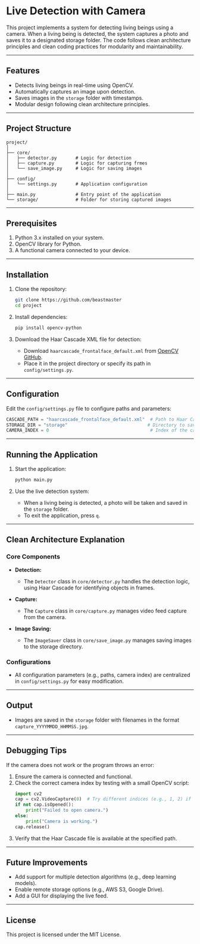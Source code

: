 # Live Detection with Camera

This project implements a system for detecting living beings using a camera. When a living being is detected, the system captures a photo and saves it to a designated storage folder. The code follows clean architecture principles and clean coding practices for modularity and maintainability.

---

## Features

- Detects living beings in real-time using OpenCV.
- Automatically captures an image upon detection.
- Saves images in the `storage` folder with timestamps.
- Modular design following clean architecture principles.

---

## Project Structure

```
project/
│
├── core/
│   ├── detector.py       # Logic for detection
│   ├── capture.py        # Logic for capturing frmes
│   └── save_image.py     # Logic for saving images
│
├── config/
│   └── settings.py       # Application configuration
│
├── main.py               # Entry point of the application
└── storage/              # Folder for storing captured images
```

---

## Prerequisites

1. Python 3.x installed on your system.
2. OpenCV library for Python.
3. A functional camera connected to your device.

---

## Installation

1. Clone the repository:

   ```bash
   git clone https://github.com/beastmaster
   cd project
   ```

2. Install dependencies:

   ```bash
   pip install opencv-python
   ```

3. Download the Haar Cascade XML file for detection:

   - Download `haarcascade_frontalface_default.xml` from [OpenCV GitHub](https://github.com/opencv/opencv/tree/master/data/haarcascades).
   - Place it in the project directory or specify its path in `config/settings.py`.

---

## Configuration

Edit the `config/settings.py` file to configure paths and parameters:

```python
CASCADE_PATH = "haarcascade_frontalface_default.xml"  # Path to Haar Cascade file
STORAGE_DIR = "storage"                              # Directory to save images
CAMERA_INDEX = 0                                      # Index of the camera
```

---

## Running the Application

1. Start the application:

   ```bash
   python main.py
   ```

2. Use the live detection system:

   - When a living being is detected, a photo will be taken and saved in the `storage` folder.
   - To exit the application, press `q`.

---

## Clean Architecture Explanation

### Core Components

- **Detection:**

  - The `Detector` class in `core/detector.py` handles the detection logic, using Haar Cascade for identifying objects in frames.

- **Capture:**

  - The `Capture` class in `core/capture.py` manages video feed capture from the camera.

- **Image Saving:**

  - The `ImageSaver` class in `core/save_image.py` manages saving images to the storage directory.

### Configurations

- All configuration parameters (e.g., paths, camera index) are centralized in `config/settings.py` for easy modification.

---

## Output

- Images are saved in the `storage` folder with filenames in the format `capture_YYYYMMDD_HHMMSS.jpg`.

---

## Debugging Tips

If the camera does not work or the program throws an error:

1. Ensure the camera is connected and functional.
2. Check the correct camera index by testing with a small OpenCV script:
   ```python
   import cv2
   cap = cv2.VideoCapture(0)  # Try different indices (e.g., 1, 2) if 0 doesn't work
   if not cap.isOpened():
       print("Failed to open camera.")
   else:
       print("Camera is working.")
   cap.release()
   ```
3. Verify that the Haar Cascade file is available at the specified path.

---

## Future Improvements

- Add support for multiple detection algorithms (e.g., deep learning models).
- Enable remote storage options (e.g., AWS S3, Google Drive).
- Add a GUI for displaying the live feed.

---

## License

This project is licensed under the MIT License.
